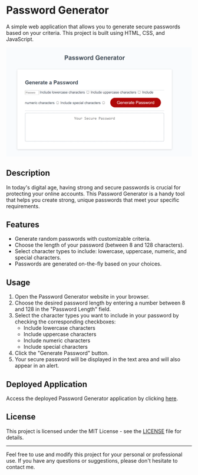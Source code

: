 # Password Generator

A simple web application that allows you to generate secure passwords based on your criteria. This project is built using HTML, CSS, and JavaScript.

![Website Screenshot](./Develop/passwordgenerator.PNG)

## Description

In today's digital age, having strong and secure passwords is crucial for protecting your online accounts. This Password Generator is a handy tool that helps you create strong, unique passwords that meet your specific requirements.

## Features

- Generate random passwords with customizable criteria.
- Choose the length of your password (between 8 and 128 characters).
- Select character types to include: lowercase, uppercase, numeric, and special characters.
- Passwords are generated on-the-fly based on your choices.

## Usage

1. Open the Password Generator website in your browser.
2. Choose the desired password length by entering a number between 8 and 128 in the "Password Length" field.
3. Select the character types you want to include in your password by checking the corresponding checkboxes:
   - Include lowercase characters
   - Include uppercase characters
   - Include numeric characters
   - Include special characters
4. Click the "Generate Password" button.
5. Your secure password will be displayed in the text area and will also appear in an alert.

## Deployed Application

Access the deployed Password Generator application by clicking [here](https://willxluong.github.io/PasswordGenerator/). 

## License

This project is licensed under the MIT License - see the [LICENSE](LICENSE) file for details.

---

Feel free to use and modify this project for your personal or professional use. If you have any questions or suggestions, please don't hesitate to contact me.
